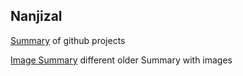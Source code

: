 ## Nanjizal

[Summary](./Summary) of github projects

[Image Summary](nanjizal.github.io/Xperimental) different older Summary with images
